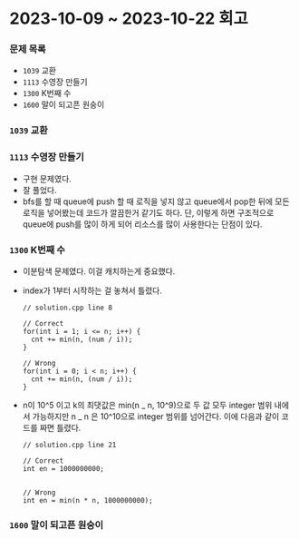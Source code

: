 # 2023-10-09 ~ 2023-10-22 회고

### 문제 목록

- `1039` 교환
- `1113` 수영장 만들기
- `1300` K번째 수
- `1600` 말이 되고픈 원숭이

### `1039` 교환

### `1113` 수영장 만들기

- 구현 문제였다.
- 잘 풀었다.
- bfs를 할 때 queue에 push 할 때 로직을 넣지 않고 queue에서 pop한 뒤에 모든 로직을 넣어봤는데 코드가 깔끔한거 같기도 하다. 단, 이렇게 하면 구조적으로 queue에 push를 많이 하게 되어 리소스를 많이 사용한다는 단점이 있다.

### `1300` K번째 수

- 이분탐색 문제였다. 이걸 캐치하는게 중요했다.
- index가 1부터 시작하는 걸 놓쳐서 틀렸다.

  ```
  // solution.cpp line 8

  // Correct
  for(int i = 1; i <= n; i++) {
    cnt += min(n, (num / i));
  }

  // Wrong
  for(int i = 0; i < n; i++) {
    cnt += min(n, (num / i));
  }
  ```

- n이 10^5 이고 k의 최댓값은 min(n _ n, 10^9)으로 두 값 모두 integer 범위 내에서 가능하지만 n _ n 은 10^10으로 integer 범위를 넘어간다. 이에 다음과 같이 코드를 짜면 틀렸다.

  ```
  // solution.cpp line 21

  // Correct
  int en = 1000000000;


  // Wrong
  int en = min(n * n, 1000000000);
  ```

### `1600` 말이 되고픈 원숭이
